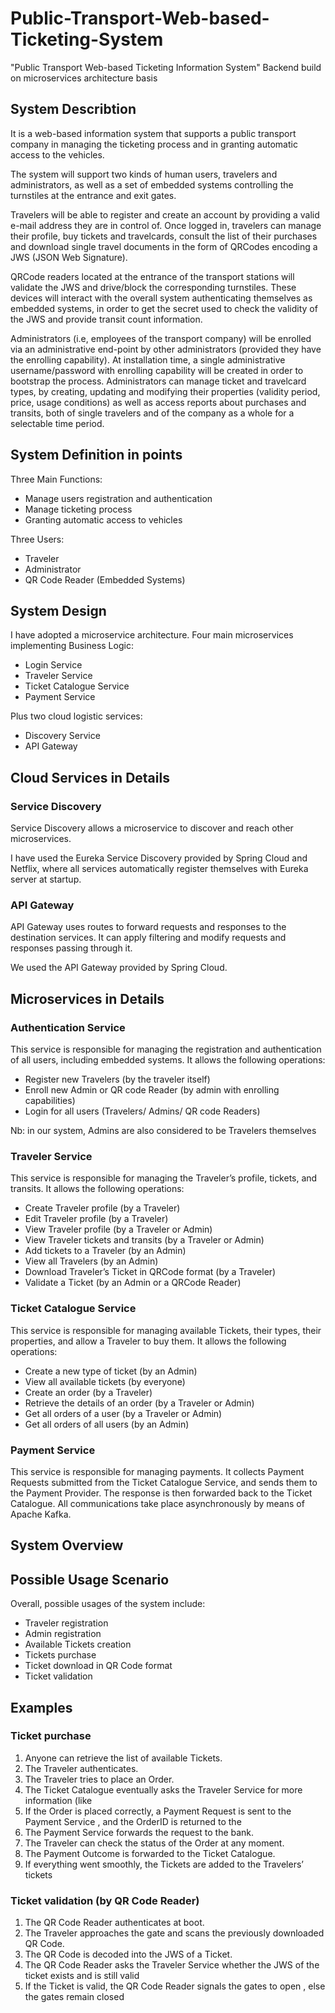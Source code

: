 # Public-Transport-Web-based-Ticketing-System
"Public Transport Web-based Ticketing Information System" Backend build on microservices architecture basis

## System Describtion
It is a web-based information system that supports a public transport company in managing the ticketing process and in granting automatic access to the vehicles.

The system will support two kinds of human users, travelers and administrators, as well as a set of embedded systems controlling the turnstiles at the entrance and exit gates.

Travelers will be able to register and create an account by providing a valid e-mail address they are in control of. Once logged in, travelers can manage their profile, buy tickets and travelcards, consult the list of their purchases and download single travel documents in the form of QRCodes encoding a JWS (JSON Web Signature).

QRCode readers located at the entrance of the transport stations will validate the JWS and drive/block the corresponding turnstiles. These devices will interact with the overall system authenticating themselves as embedded systems, in order to get the secret used to check the validity of the JWS and provide transit count information.

Administrators (i.e, employees of the transport company) will be enrolled via an administrative end-point by other administrators (provided they have the enrolling capability). At installation time, a single administrative username/password with enrolling capability will be created in order to bootstrap the process.
Administrators can manage ticket and travelcard types, by creating, updating and modifying their properties (validity period, price, usage conditions) as well as access reports about purchases and transits, both of single travelers and of the company as a whole for a selectable time period.

## System Definition in points
Three Main Functions:
- Manage users registration and authentication
- Manage ticketing process
- Granting automatic access to vehicles

Three Users:
- Traveler
- Administrator
- QR Code Reader (Embedded Systems)

## System Design
I have adopted a microservice architecture. Four main microservices implementing Business Logic:
- Login Service
- Traveler Service
- Ticket Catalogue Service
- Payment Service

Plus two cloud logistic services:
- Discovery Service
- API Gateway

## Cloud Services in Details

### Service Discovery
Service Discovery allows a microservice to discover and reach other microservices.

I have used the Eureka Service Discovery provided by Spring Cloud and Netflix, where all services automatically register themselves with Eureka server at startup.

### API Gateway
API Gateway uses routes to forward requests and responses to the destination services. It can apply filtering and modify requests and responses passing through it.

We used the API Gateway provided by Spring Cloud.

## Microservices in Details

### Authentication Service
This service is responsible for managing the registration and authentication of all users, including embedded systems.
It allows the following operations:
- Register new Travelers (by the traveler itself)
- Enroll new Admin or QR code Reader (by admin with enrolling capabilities)
- Login for all users (Travelers/ Admins/ QR code Readers)

Nb: in our system, Admins are also considered to be Travelers themselves

### Traveler Service
This service is responsible for managing the Traveler’s profile, tickets, and transits. It allows the following operations:
- Create Traveler profile (by a Traveler)
- Edit Traveler profile (by a Traveler)
- View Traveler profile (by a Traveler or Admin)
- View Traveler tickets and transits (by a Traveler or Admin)
- Add tickets to a Traveler (by an Admin)
- View all Travelers (by an Admin)
- Download Traveler’s Ticket in QRCode format (by a Traveler)
- Validate a Ticket (by an Admin or a QRCode Reader)

### Ticket Catalogue Service
This service is responsible for managing available Tickets, their types, their properties, and allow a Traveler to buy them. It allows the following operations:
- Create a new type of ticket (by an Admin)
- View all available tickets (by everyone)
- Create an order (by a Traveler)
- Retrieve the details of an order (by a Traveler or Admin)
- Get all orders of a user (by a Traveler or Admin)
- Get all orders of all users (by an Admin)

### Payment Service
This service is responsible for managing payments. It collects Payment Requests submitted from the Ticket Catalogue Service, and sends them to the Payment Provider. The response is then forwarded back to the Ticket Catalogue.
All communications take place asynchronously by means of Apache Kafka.

## System Overview


## Possible Usage Scenario
Overall, possible usages of the system include:
- Traveler registration
- Admin registration
- Available Tickets creation
- Tickets purchase
- Ticket download in QR Code format
- Ticket validation

## Examples
### Ticket purchase
1. Anyone can retrieve the list of available Tickets.
2. The Traveler authenticates.
3. The Traveler tries to place an Order.
4. The Ticket Catalogue eventually asks the Traveler Service for more information (like
5. If the Order is placed correctly, a Payment Request is sent to the Payment Service , and the OrderID is returned to the
6. The Payment Service forwards the request to the bank.
7. The Traveler can check the status of the Order at any moment.
8. The Payment Outcome is forwarded to the Ticket Catalogue.
9. If everything went smoothly, the Tickets are added to the Travelers’ tickets

### Ticket validation (by QR Code Reader)
1. The QR Code Reader authenticates at boot.
2. The Traveler approaches the gate and scans the previously downloaded QR Code.
3. The QR Code is decoded into the JWS of a Ticket.
4. The QR Code Reader asks the Traveler Service whether the JWS of the ticket exists and is still valid
5. If the Ticket is valid, the QR Code Reader signals the gates to open , else the gates remain closed